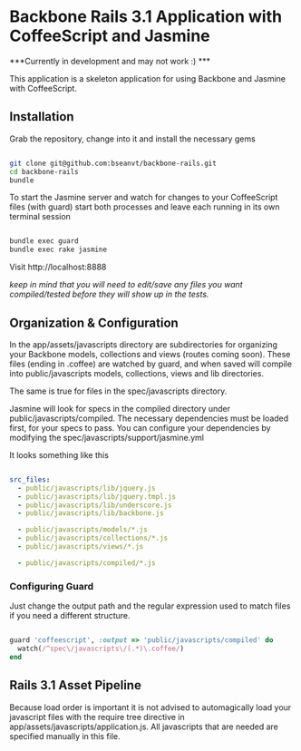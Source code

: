 # Backbone Rails 3.1 Application with CoffeeScript and Jasmine

***Currently in development and may not work :) ***

This application is a skeleton application for using Backbone and Jasmine
with CoffeeScript.

## Installation

Grab the repository, change into it and install the necessary gems

```bash

git clone git@github.com:bseanvt/backbone-rails.git
cd backbone-rails
bundle

````

To start the Jasmine server and watch for changes to your CoffeeScript files (with guard)
start both processes and leave each running in its own terminal session

```bash

bundle exec guard
bundle exec rake jasmine

````

Visit http://localhost:8888

_keep in mind that you will need to edit/save any files you want
compiled/tested before they will show up in the tests._

## Organization & Configuration

In the app/assets/javascripts directory are subdirectories for organizing your Backbone models, collections and views
(routes coming soon). These files (ending in .coffee) are watched by guard, and when saved will compile into public/javascripts
models, collections, views and lib directories.

The same is true for files in the spec/javascripts directory.

Jasmine will look for specs in the compiled directory under public/javascripts/compiled.
The necessary dependencies must be loaded first, for your specs to pass. You can configure
your dependencies by modifying the spec/javascripts/support/jasmine.yml

It looks something like this

```yml

src_files:
  - public/javascripts/lib/jquery.js
  - public/javascripts/lib/jquery.tmpl.js
  - public/javascripts/lib/underscore.js
  - public/javascripts/lib/backbone.js

  - public/javascripts/models/*.js
  - public/javascripts/collections/*.js
  - public/javascripts/views/*.js

  - public/javascripts/compiled/*.js

```


### Configuring Guard

Just change the output path and the regular expression used to match files if you need a different structure.

```ruby

guard 'coffeescript', :output => 'public/javascripts/compiled' do
  watch(/^spec\/javascripts\/(.*)\.coffee/)
end

```

## Rails 3.1 Asset Pipeline

Because load order is important it is not advised to automagically load your javascript files with the require tree directive
in app/assets/javascripts/application.js. All javascripts that are needed are specified manually in this file.